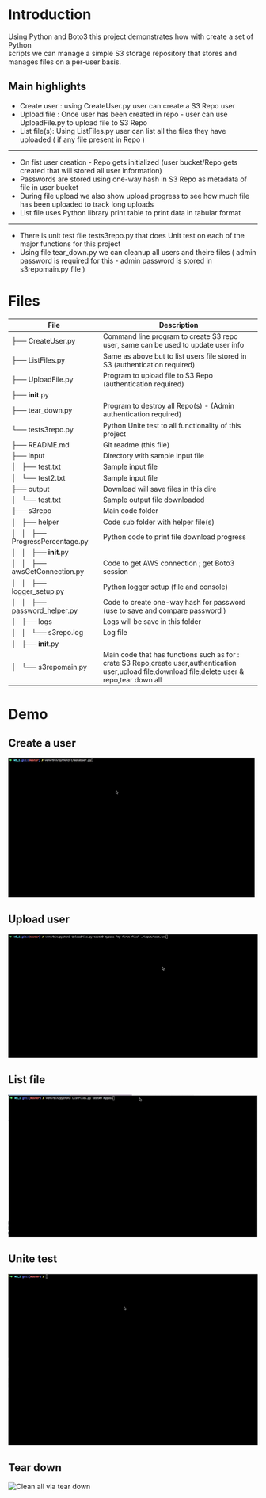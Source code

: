 
# Introduction 

Using Python and Boto3 this project demonstrates how with create a set of Python  
scripts we can manage a simple S3 storage repository that stores and manages files on a per-user basis.

## Main highlights 

- Create user : using CreateUser.py user can create a S3 Repo user
- Upload file : Once user has been created in repo - user can use UploadFile.py to upload file to S3 Repo
- List file(s): Using ListFiles.py user can list all the files they have uploaded ( if any file present in Repo )

---

- On fist user creation - Repo gets initialized (user bucket/Repo gets created that will stored all user information)
- Passwords are stored using one-way hash in S3 Repo as metadata of file in user bucket 
- During file upload we also show upload progress to see how much file has been uploaded to track long uploads 
- List file uses Python library print table to print data in tabular format 

---

- There is unit test file tests3repo.py that does Unit test on each of the major functions for this project 
- Using file tear_down.py we can cleanup all users and theire files ( admin password is required for this - admin password is stored in s3repomain.py file )

# Files 

| File | Description |
| ---- | --- |
| ├── CreateUser.py | Command line program to create S3 repo user, same can be used to update user info  |
| ├── ListFiles.py | Same as above but to list users file stored in S3 (authentication required) |
| ├── UploadFile.py | Program to upload file to S3 Repo (authentication required)  |
| ├── __init__.py |  |
| ├── tear_down.py | Program to destroy all Repo(s) - (Admin authentication required) |
| └── tests3repo.py | Python Unite test to all functionality of this project |
| ├── README.md | Git readme (this file) |
| ├── input | Directory with sample input file |
| │   ├── test.txt | Sample input file |
| │   └── test2.txt | Sample input file |
| ├── output | Download will save files in this dire |
| │   └── test.txt | Sample output file downloaded |
| ├── s3repo | Main code folder |
| │   ├── helper | Code sub folder with helper file(s) |
| │   │   ├── ProgressPercentage.py | Python code to print file download progress |
| │   │   ├── __init__.py |  |
| │   │   ├── awsGetConnection.py | Code to get AWS connection ; get Boto3 session |
| │   │   ├── logger_setup.py | Python logger setup (file and console) |
| │   │   ├── password_helper.py | Code to create one-way hash for password (use to save and compare password )  |
| │   ├── logs | Logs will be save in this folder  |
| │   │   └── s3repo.log | Log file |
| │   ├── __init__.py |  |
| │   └── s3repomain.py | Main code that has functions such as for : crate S3 Repo,create user,authentication user,upload file,download file,delete user & repo,tear down all |


# Demo 

## Create a user 

![Create user demo](demo/create_user.gif)

## Upload user 

![Upload file](demo/uploadfile.gif)

## List file 

![List files from Repo](demo/listFiles.gif)

## Unite test 

![Run unit test](/demo/unittest.gif)

## Tear down 

![Clean all via tear down](/demo/earDown.gif)